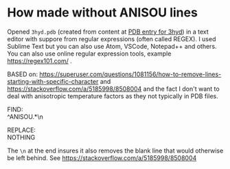 How made without ANISOU lines
=============================

Opened `3hyd.pdb` (created from content at [PDB entry for 3hyd](https://files.rcsb.org/view/3hyd.pdb)) in a text editor with suppore from regular expressions (often called REGEX). I used Sublime Text but you can also use Atom, VSCode, Notepad++ and others. You can also use online regular expression tools, example https://regex101.com/ .



BASED on: https://superuser.com/questions/1081156/how-to-remove-lines-starting-with-specific-character and https://stackoverflow.com/a/5185998/8508004 and the fact I don't want to deal with anisotropic temperature factors as they not typically in PDB files.


FIND:  
^ANISOU.*\n


REPLACE:  
NOTHING




The `\n` at the end insures it also removes the blank line that would otherwise be left behind. See https://stackoverflow.com/a/5185998/8508004 